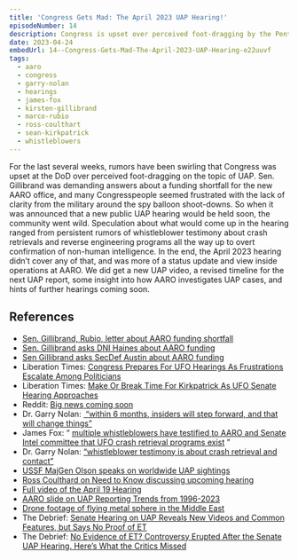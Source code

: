 ```yaml
---
title: 'Congress Gets Mad: The April 2023 UAP Hearing!'
episodeNumber: 14
description: Congress is upset over perceived foot-dragging by the Pentagon on the topic of UAP. AARO gives insight into how their investigations work.
date: 2023-04-24
embedUrl: 14--Congress-Gets-Mad-The-April-2023-UAP-Hearing-e22uuvf
tags:
  - aaro
  - congress
  - garry-nolan
  - hearings
  - james-fox
  - kirsten-gillibrand
  - marco-rubio
  - ross-coulthart
  - sean-kirkpatrick
  - whistleblowers
---
```


For the last several weeks, rumors have been swirling that Congress was upset at the DoD over perceived foot-dragging on the topic of UAP. Sen. Gillibrand was demanding answers about a funding shortfall for the new AARO office, and many Congresspeople seemed frustrated with the lack of clarity from the military around the spy balloon shoot-downs. So when it was announced that a new public UAP hearing would be held soon, the community went wild. Speculation about what would come up in the hearing ranged from persistent rumors of whistleblower testimony about crash retrievals and reverse engineering programs all the way up to overt confirmation of non-human intelligence. In the end, the April 2023 hearing didn’t cover any of that, and was more of a status update and view inside operations at AARO. We did get a new UAP video, a revised timeline for the next UAP report, some insight into how AARO investigates UAP cases, and hints of further hearings coming soon.

## References

- [⁠Sen. Gillibrand, Rubio, letter about AARO funding shortfall⁠](https://www.gillibrand.senate.gov/news/press/release/gillibrand-rubio-lead-16-senators-in-bipartisan-push-for-full-funding-of-their-unidentified-aerial-phenomena-office-to-address-airborne-national-security-risks/)
- [⁠Sen. Gillibrand asks DNI Haines about AARO funding⁠](https://www.c-span.org/video/?c5060910/user-clip-senator-gillibrand-asks-aaro-funding)
- [⁠Sen Gillibrand asks SecDef Austin about AARO funding⁠](https://www.youtube.com/watch?v=1SxZDqWoUpY)
- Liberation Times: [⁠Congress Prepares For UFO Hearings As Frustrations Escalate Among Politicians⁠](https://www.liberationtimes.com/home/congress-prepares-for-ufo-hearings-as-frustrations-escalate-among-politicians)
- Liberation Times: [⁠Make Or Break Time For Kirkpatrick As UFO Senate Hearing Approaches⁠](https://www.liberationtimes.com/home/make-or-break-time-for-kirkpatrick-as-ufo-senate-hearing-approaches)
- Reddit: [⁠Big news coming soon⁠](https://www.reddit.com/r/UFOs/comments/12lb2av/twitter_the_last_two_days_would_have_you_believe/)
- Dr. Garry Nolan: [⁠ “within 6 months, insiders will step forward, and that will change things”⁠](https://www.youtube.com/watch?v=u4m-_0Ck6v8&t=1761s)
- James Fox: “ [⁠multiple whistleblowers have testified to AARO and Senate Intel committee that UFO crash retrieval programs exist⁠](https://twitter.com/MikeColangelo/status/1643350175836954626) ”
- Dr. Garry Nolan: [⁠“whistleblower testimony is about crash retrieval and contact”⁠](https://www.youtube.com/live/u4m-_0Ck6v8?feature=share&t=1189)
- [⁠USSF MajGen Olson speaks on worldwide UAP sightings⁠](https://twitter.com/UAPJames/status/1647047703946223617)
- [⁠Ross Coulthard on Need to Know discussing upcoming hearing⁠](https://www.youtube.com/watch?v=_KAV-nKB-L4)
- [⁠Full video of the April 19 Hearing⁠](https://www.armed-services.senate.gov/hearings/to-receive-testimony-on-the-mission-activities-oversight-and-budget-of-the-all-domain-anomaly-resolution-office)
- [⁠AARO slide on UAP Reporting Trends from 1996-2023⁠](https://thedebrief.org/wp-content/uploads/2023/04/UAP-reporting-trends.jpg)
- [⁠Drone footage of flying metal sphere in the Middle East⁠](https://www.armed-services.senate.gov/download/middle-east-uap)
- The Debrief: [⁠Senate Hearing on UAP Reveals New Videos and Common Features, but Says No Proof of ET⁠](https://thedebrief.org/senate-hearing-on-uap-reveals-new-videos-and-common-features-but-says-no-proof-of-et/)
- The Debrief: [⁠No Evidence of ET? Controversy Erupted After the Senate UAP Hearing. Here’s What the Critics Missed](https://thedebrief.org/no-evidence-of-et-controversy-erupted-after-the-senate-uap-hearing-heres-what-the-critics-missed/)
